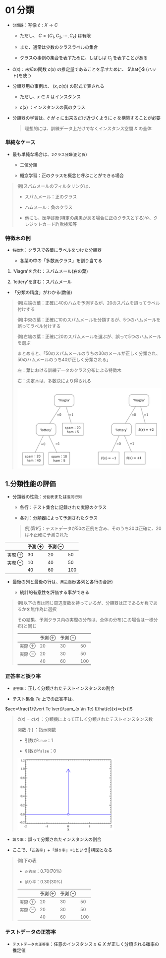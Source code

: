 01 分類
=======

* `分類器`：写像 $`\hat{c}: X \rightarrow C`$

  * ただし、 $`C= \{ C_1, C_2, \cdots, C_k\}`$ は有限

  * また、通常は少数のクラスラベルの集合

  * クラスの事例の集合を表すために、しばしば $`C_i`$ を表すことがある

* $`\hat{c}(x)`$：未知の関数 $`c(x)`$ の推定量であることを示すために、 $`\hat{}`$ (ハット)を使う

* 分類器用の事例は、 $`(x,c(x))`$ の形式で表される

  * ただし、$`x \in X`$ はインスタンス

  * $`c(x)`$ ：インスタンスの真のクラス

* 分類器の学習は、$`\hat{c}`$ が $`c`$ に出来るだけ近づくように $`c`$ を構築することが必要

  > 理想的には、訓練データ上だけでなくインスタンス空間 $`X`$ の全体



### 単純なケース

* 最も単純な場合は、`2クラス分類`(`正`と`負`)

  * 二値分類

  * 概念学習：正のクラスを概念と呼ぶことができる場合

> 例)スパムメールのフィルタリングは、
>
>  * スパムメール：正のクラス
>
>  * ハムメール：負のクラス
>
>* 他にも、医学診断(特定の疾患がある場合に正のクラスとする)や、クレジットカード詐欺検知等



### 特徴木の例

* `特徴木`：クラスで各葉にラベルをつけた分類器

  * 各葉の中の「多数派クラス」を割り当てる

1. 'Viagra'を含む：スパムメール(右の葉)

1. 'lottery'を含む：スパムメール

* 「分類の精度」がわかる(数値)

> 例)左端の葉：正確に40のハムを予測するが、20のスパムを誤ってラベル付けする
>
> 例)中央の葉：正確に10のスパムメールを分類するが、5つのハムメールを誤ってラベル付けする
>
> 例)右端の葉：正確に20のスパムメールを選ぶが、誤って5つのハムメールを選ぶ
>
> まとめると、「50のスパムメールのうちの30のメールが正しく分類され、50のハムメールのうち40が正しく分類される」
>
> 左：葉における訓練データのクラス分布による特徴木
>
> 右：決定木は、多数決により得られる
>
> ![特徴木と決定木](./images/01_分類/特徴木と決定木.png)



## 1.分類性能の評価

* 分類器の性能：`分割表`または`混同行列`

  * 各行：テスト集合に記録された実際のクラス

  * 各列：分類器によって予測されたクラス

  > 例)第1行：テストデータが50の正例を含み、そのうち30は正確に、20は不正確に予測された

|                  | 予測 $`\oplus`$ | 予測 $`\ominus`$ |     |
| ---------------- | --------------- | ---------------- | --- |
| 実際 $`\oplus`$  | 30              | 20               | 50  |
| 実際 $`\ominus`$ | 10              | 40               | 50  |
|                  | 40              | 60               | 100 |

* 最後の列と最後の行は、`周辺度数`(各列と各行の合計)

  * 統計的有意性を評価する事ができる

> 例)以下の表は同じ周辺度数を持っているが、分類器は正であるか負であるかを無作為に選択
>
> その結果、予測クラス内の実際の分布は、全体の分布(この場合は一様分布)と同じ
>
> |                  | 予測 $`\oplus`$ | 予測 $`\ominus`$ |     |
> | ---------------- | --------------- | ---------------- | --- |
> | 実際 $`\oplus`$  | 20              | 30               | 50  |
> | 実際 $`\ominus`$ | 20              | 30               | 50  |
> |                  | 40              | 60               | 100 |



### 正答率と誤り率

* `正答率`：正しく分類されたテストインスタンスの割合

* テスト集合 $`Te`$ 上での正答率は、

$`acc=\frac{1}{\vert Te \vert}\sum_{x \in Te} I[\hat{c}(x)=c(x)]`$

> $`\hat{c}(x)=c(x)`$ ：分類機によって正しく分類されたテストインスタンス数
>
> 関数 $`I[\cdot]`$ ：指示関数
>
>   * 引数が`true`：1
>
>   * 引数が`false`：0
>
> ![指示関数](./images/01_分類/指示関数.png)

* `誤り率`：誤って分類されたインスタンスの割合

* ここで、「`正答率`」+「`誤り率`」=`1`という構図となる

> 例)下の表
>   
>   * `正答率`：0.70(70%)
>
>   * `誤り率`：0.30(30%)
>
> |                  | 予測 $`\oplus`$ | 予測 $`\ominus`$ |     |
> | ---------------- | --------------- | ---------------- | --- |
> | 実際 $`\oplus`$  | 20              | 30               | 50  |
> | 実際 $`\ominus`$ | 20              | 30               | 50  |
> |                  | 40              | 60               | 100 |



### テストデータの正答率

* `テストデータの正答率`：任意のインスタンス $`x \in X`$ が正しく分類される確率の推定値

